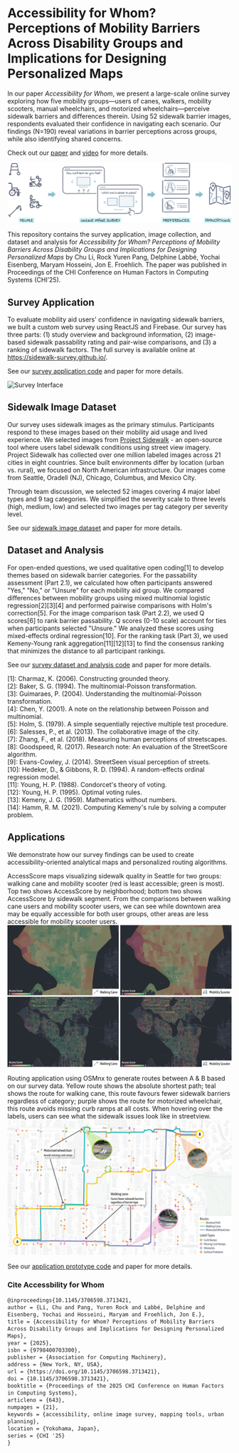# Accessibility for Whom? Perceptions of Mobility Barriers Across Disability Groups and Implications for Designing Personalized Maps
In our paper *Accessibility for Whom*, we present a large-scale online survey exploring how five mobility groups—users of canes, walkers, mobility scooters, manual wheelchairs, and motorized wheelchairs—perceive sidewalk barriers and differences therein.
Using 52 sidewalk barrier images, respondents evaluated their confidence in navigating each scenario. Our findings (N=190) reveal
variations in barrier perceptions across groups, while also identifying shared concerns.

Check out our [paper](https://dl.acm.org/doi/pdf/10.1145/3613904.3642089) and [video](https://youtu.be/53Cmxsqjphg) for more details.

![AccessibilityForWhom](/figures/figure-teaser.png)

This repository contains the survey application, image collection, and dataset and analysis for *Accessibility for Whom? Perceptions of Mobility Barriers Across Disability Groups and Implications for Designing Personalized Maps* by Chu Li, Rock Yuren Pang, Delphine Labbé, Yochai Eisenberg, Maryam Hosseini, Jon E. Froehlich. The paper was published in Proceedings of the CHI Conference on Human Factors in Computing Systems (CHI’25).

## Survey Application
To evaluate mobility aid users' confidence in navigating sidewalk barriers, we built a custom web survey using ReactJS and Firebase. Our survey has three parts: (1) study overview and background information, (2) image-based sidewalk passability rating and pair-wise comparisons, and (3) a ranking of sidewalk factors. The full survey is available online at https://sidewalk-survey.github.io/.

See our [survey application code](/survey-app/) and paper for more details.

![Survey Interface](/figures/figure-comaprison-screenshot.png "This is the image caption")



## Sidewalk Image Dataset
Our survey uses sidewalk images as the primary stimulus. Participants respond to these images based on their mobility aid usage and lived experience.
We selected images from [Project Sidewalk](projectsidewalk.org) - an open-source tool where users label sidewalk conditions using street view imagery. Project Sidewalk has collected over one million labeled images across 21 cities in eight countries.
Since built environments differ by location (urban vs. rural), we focused on North American infrastructure. Our images come from Seattle, Oradell (NJ), Chicago, Columbus, and Mexico City.

Through team discussion, we selected 52 images covering 4 major label types and 9 tag categories. We simplified the severity scale to three levels (high, medium, low) and selected two images per tag category per severity level.

See our [sidewalk image dataset](/sidewalk-images/) and paper for more details.

## Dataset and Analysis

For open-ended questions, we used qualitative open coding[1] to develop themes based on sidewalk barrier categories.
For the passability assessment (Part 2.1), we calculated how often participants answered "Yes," "No," or "Unsure" for each mobility aid group. We compared differences between mobility groups using mixed multinomial logistic regression[2][3][4] and performed pairwise comparisons with Holm's correction[5].
For the image comparison task (Part 2.2), we used Q scores[6] to rank barrier passability. Q scores (0-10 scale) account for ties when participants selected "Unsure." We analyzed these scores using mixed-effects ordinal regression[10].
For the ranking task (Part 3), we used Kemeny-Young rank aggregation[11][12][13] to find the consensus ranking that minimizes the distance to all participant rankings.

See our [survey dataset and analysis code](/dataset-analysis/) and paper for more details.

[1]: Charmaz, K. (2006). Constructing grounded theory. <br>
[2]: Baker, S. G. (1994). The multinomial-Poisson transformation. <br>
[3]: Guimaraes, P. (2004). Understanding the multinomial-Poisson transformation. <br>
[4]: Chen, Y. (2001). A note on the relationship between Poisson and multinomial. <br>
[5]: Holm, S. (1979). A simple sequentially rejective multiple test procedure. <br>
[6]: Salesses, P., et al. (2013). The collaborative image of the city. <br>
[7]: Zhang, F., et al. (2018). Measuring human perceptions of streetscapes. <br>
[8]: Goodspeed, R. (2017). Research note: An evaluation of the StreetScore algorithm. <br>
[9]: Evans-Cowley, J. (2014). StreetSeen visual perception of streets. <br>
[10]: Hedeker, D., & Gibbons, R. D. (1994). A random-effects ordinal regression model. <br>
[11]: Young, H. P. (1988). Condorcet's theory of voting. <br>
[12]: Young, H. P. (1995). Optimal voting rules. <br>
[13]: Kemeny, J. G. (1959). Mathematics without numbers. <br>
[14]: Hamm, R. M. (2021). Computing Kemeny's rule by solving a computer problem.

## Applications
We demonstrate how our survey findings can be used to create accessibility-oriented analytical maps and personalized routing algorithms.

AccessScore maps visualizing sidewalk quality in Seattle for two groups: walking cane and mobility scooter (red is least accessible; green is most). Top two shows AccessScore by neighborhood; bottom two shows AccessScore by sidewalk segment. From the comparisons between walking cane users and mobility scooter users, we can see while downtown area may be equally accessible for both user groups, other areas are less accessible for mobility scooter users.
![Access Score](/figures/access-score-maps.png "This is the image caption")

Routing application using OSMnx to generate routes between A \& B based on our survey data. Yellow route shows the absolute shortest path; teal shows the route for walking cane, this route favours fewer sidewalk barriers regardless of category; purple shows the route for motorized wheelchair, this route avoids missing curb ramps at all costs. When hovering over the labels, users can see what the sidewalk issues look like in streetview.
![Routing Tool](/figures/figure-routing-application-new.png "This is the image caption")

See our [application prototype code](/applications/) and paper for more details.

### Cite Accessbility for Whom
```
@inproceedings{10.1145/3706598.3713421,
author = {Li, Chu and Pang, Yuren Rock and Labbé, Delphine and Eisenberg, Yochai and Hosseini, Maryam and Froehlich, Jon E.},
title = {Accessibility for Whom? Perceptions of Mobility Barriers Across Disability Groups and Implications for Designing Personalized Maps},
year = {2025},
isbn = {9798400703300},
publisher = {Association for Computing Machinery},
address = {New York, NY, USA},
url = {https://doi.org/10.1145/3706598.3713421},
doi = {10.1145/3706598.3713421},
booktitle = {Proceedings of the 2025 CHI Conference on Human Factors in Computing Systems},
articleno = {643},
numpages = {21},
keywords = {accessibility, online image survey, mapping tools, urban planning},
location = {Yokohama, Japan},
series = {CHI '25}
}
```